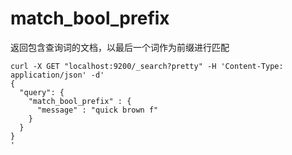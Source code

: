 # match_bool_prefix

返回包含查询词的文档，以最后一个词作为前缀进行匹配

```
curl -X GET "localhost:9200/_search?pretty" -H 'Content-Type: application/json' -d'
{
  "query": {
    "match_bool_prefix" : {
      "message" : "quick brown f"
    }
  }
}
'

```